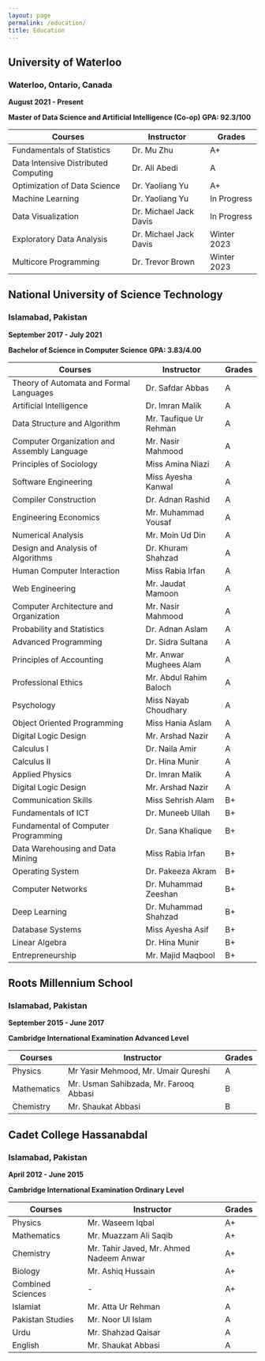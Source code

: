 ```yaml
---
layout: page
permalink: /education/
title: Education
---
```


## University of Waterloo
### Waterloo, Ontario, Canada
**August 2021 - Present**

**<span style="text-align:left;">Master of Data Science and Artificial Intelligence (Co-op)</span>**
**<span style="text-align:left;">GPA: 92.3/100</span>**

| Courses | Instructor | Grades |
| ------- | ------ | ------|
| Fundamentals of Statistics | Dr. Mu Zhu | A+ |
| Data Intensive Distributed Computing | Dr. Ali Abedi | A |
| Optimization of Data Science | Dr. Yaoliang Yu | A+ |
| Machine Learning | Dr. Yaoliang Yu | In Progress |
| Data Visualization | Dr. Michael Jack Davis | In Progress |
| Exploratory Data Analysis | Dr. Michael Jack Davis | Winter 2023 |
| Multicore Programming | Dr. Trevor Brown | Winter 2023 |


## National University of Science Technology
### Islamabad, Pakistan
**September 2017 - July 2021**

**<span style="text-align:left;">Bachelor of Science in Computer Science</span>**
**<span style="text-align:left;">GPA: 3.83/4.00</span>**

| Courses | Instructor | Grades |
| ------- | ------ | ------|
| Theory of Automata and Formal Languages | Dr. Safdar Abbas| A |
| Artificial Intelligence | Dr. Imran Malik | A |
| Data Structure and Algorithm | Mr. Taufique Ur Rehman | A |
| Computer Organization and Assembly Language | Mr. Nasir Mahmood | A |
| Principles of Sociology | Miss Amina Niazi | A |
| Software Engineering | Miss Ayesha Kanwal | A |
| Compiler Construction | Dr. Adnan Rashid | A |
| Engineering Economics | Mr. Muhammad Yousaf | A |
| Numerical Analysis | Mr. Moin Ud Din | A |
| Design and Analysis of Algorithms | Dr. Khuram Shahzad | A |
| Human Computer Interaction | Miss Rabia Irfan | A |
| Web Engineering | Mr. Jaudat Mamoon | A |
| Computer Architecture and Organization | Mr. Nasir Mahmood | A |
| Probability and Statistics | Dr. Adnan Aslam | A |
| Advanced Programming | Dr. Sidra Sultana | A |
| Principles of Accounting | Mr. Anwar Mughees Alam | A |
| Professional Ethics | Mr. Abdul Rahim Baloch | A |
| Psychology | Miss Nayab Choudhary | A |
| Object Oriented Programming | Miss Hania Aslam | A |
| Digital Logic Design | Mr. Arshad Nazir | A |
| Calculus I | Dr. Naila Amir | A |
| Calculus II | Dr. Hina Munir | A |
| Applied Physics | Dr. Imran Malik | A |
| Digital Logic Design | Mr. Arshad Nazir | A |
| Communication Skills | Miss Sehrish Alam | B+ |
| Fundamentals of ICT | Dr. Muneeb Ullah | B+ |
| Fundamental of Computer Programming | Dr. Sana Khalique | B+ |
| Data Warehousing and Data Mining | Miss Rabia Irfan | B+ |
| Operating System | Dr. Pakeeza Akram | B+ |
| Computer Networks | Dr. Muhammad Zeeshan | B+ |
| Deep Learning | Dr. Muhammad Shahzad | B+ |
| Database Systems | Miss Ayesha Asif | B+ |
| Linear Algebra | Dr. Hina Munir | B+ |
| Entrepreneurship | Mr. Majid Maqbool | B+ |

## Roots Millennium School
### Islamabad, Pakistan
**September 2015 - June 2017**

**<span style="text-align:left;">Cambridge International Examination Advanced Level</span>**

| Courses | Instructor | Grades |
| ------- | ------ | ------|
| Physics | Mr Yasir Mehmood, Mr. Umair Qureshi | A |
| Mathematics | Mr. Usman Sahibzada, Mr. Farooq Abbasi | B |
| Chemistry | Mr. Shaukat Abbasi | B |

## Cadet College Hassanabdal
### Islamabad, Pakistan
**April 2012 - June 2015**

**<span style="text-align:left;">Cambridge International Examination Ordinary Level</span>**

| Courses | Instructor | Grades |
| ------- | ------ | ------|
| Physics | Mr. Waseem Iqbal | A+ |
| Mathematics | Mr. Muazzam Ali Saqib| A+ |
| Chemistry | Mr. Tahir Javed, Mr. Ahmed Nadeem Anwar | A+ |
| Biology | Mr. Ashiq Hussain | A+ |
| Combined Sciences | - | A+ |
| Islamiat | Mr. Atta Ur Rehman | A |
| Pakistan Studies | Mr. Noor Ul Islam | A |
| Urdu | Mr. Shahzad Qaisar | A |
| English | Mr. Shaukat Abbasi | A |

